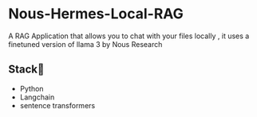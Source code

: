 # Nous-Hermes-Local-RAG
A RAG Application that allows you to chat with your files locally , it uses a finetuned version of llama 3 by Nous Research


## Stack📌
- Python
- Langchain
- sentence transformers 
